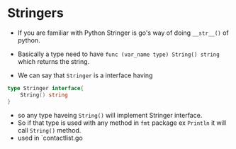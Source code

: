 # Stringers
- If you are familiar with Python Stringer is go's way of doing `__str__()` of python.

- Basically a type need to have `func (var_name type) String() string` which returns the string.
- We can say that `Stringer` is a interface having 
```go
type Stringer interface{
    String() string
}
```
- so any type haveing `String()` will implement Stringer interface.
- So if that type is used with any method in `fmt` package ex `Println` it will call `String()` method.
- used in `contactlist.go